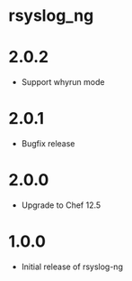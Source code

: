 rsyslog_ng
======
# 2.0.2
* Support whyrun mode

# 2.0.1
* Bugfix release

# 2.0.0
* Upgrade to Chef 12.5

# 1.0.0
* Initial release of rsyslog-ng


